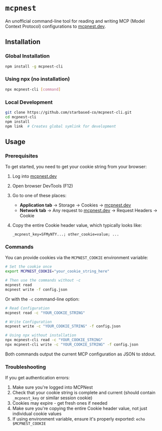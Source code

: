 # `mcpnest`

An unofficial command-line tool for reading and writing MCP (Model Context Protocol) configurations to [mcpnest.dev](https://mcpnest.dev/).

## Installation

### Global Installation

```bash
npm install -g mcpnest-cli
```

### Using npx (no installation)

```bash
npx mcpnest-cli [command]
```

### Local Development

```bash
git clone https://github.com/starbased-co/mcpnest-cli.git
cd mcpnest-cli
npm install
npm link  # Creates global symlink for development
```

## Usage

### Prerequisites

To get started, you need to get your cookie string from your browser:

1. Log into [mcpnest.dev](https://mcpnest.dev/)
2. Open browser DevTools (F12)
3. Go to one of these places:
   - **Application tab** → Storage → Cookies → [mcpnest.dev](https://mcpnest.dev/)
   - **Network tab** → Any request to [mcpnest.dev](https://mcpnest.dev/) → Request Headers → Cookie
4. Copy the entire Cookie header value, which typically looks like:

   ```
   _mcpnest_key=SFMyNTY...; other_cookie=value; ...
   ```

### Commands

You can provide cookies via the `MCPNEST_COOKIE` environment variable:

```bash
# Set the cookie once
export MCPNEST_COOKIE="your_cookie_string_here"

# Then use the commands without -c
mcpnest read
mcpnest write -f config.json
```

Or with the `-c` command-line option:

```bash
# Read Configuration
mcpnest read -c "YOUR_COOKIE_STRING"

# Write Configuration
mcpnest write -c "YOUR_COOKIE_STRING" -f config.json

# Using npx without installation
npx mcpnest-cli read -c "YOUR_COOKIE_STRING"
npx mcpnest-cli write -c "YOUR_COOKIE_STRING" -f config.json
```

Both commands output the current MCP configuration as JSON to stdout.

### Troubleshooting

If you get authentication errors:

1. Make sure you're logged into MCPNest
2. Check that your cookie string is complete and current (should contain `_mcpnest_key` or similar session cookie)
3. Cookies may expire - get fresh ones if needed
4. Make sure you're copying the entire Cookie header value, not just individual cookie values
5. If using environment variable, ensure it's properly exported: `echo $MCPNEST_COOKIE`
